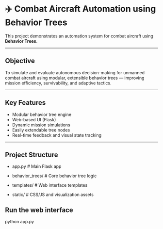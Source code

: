 # ✈️ Combat Aircraft Automation using Behavior Trees

This project demonstrates an automation system for combat aircraft using **Behavior Trees**.

---

##  Objective

To simulate and evaluate autonomous decision-making for unmanned combat aircraft using modular, extensible behavior trees — improving mission efficiency, survivability, and adaptive tactics.

---

##  Key Features

-  Modular behavior tree engine  
-  Web-based UI (Flask)  
-  Dynamic mission simulations  
-  Easily extendable tree nodes  
-  Real-time feedback and visual state tracking

---

##  Project Structure
-  app.py                      # Main Flask app

-   behavior_trees/            # Core behavior tree logic

-   templates/                 # Web interface templates

-   static/                    # CSS/JS and visualization assets


## Run the web interface
  python app.py






